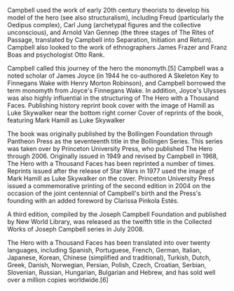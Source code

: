 Campbell used the work of early 20th century theorists to develop his model of the hero (see also structuralism), including Freud (particularly the Oedipus complex), Carl Jung (archetypal figures and the collective unconscious), and Arnold Van Gennep (the three stages of The Rites of Passage, translated by Campbell into Separation, Initiation and Return). Campbell also looked to the work of ethnographers James Frazer and Franz Boas and psychologist Otto Rank.

Campbell called this journey of the hero the monomyth.[5] Campbell was a noted scholar of James Joyce (in 1944 he co-authored A Skeleton Key to Finnegans Wake with Henry Morton Robinson), and Campbell borrowed the term monomyth from Joyce's Finnegans Wake. In addition, Joyce's Ulysses was also highly influential in the structuring of The Hero with a Thousand Faces.
Publishing history
reprint book cover with the image of Hamill as Luke Skywalker near the bottom right corner
Cover of reprints of the book, featuring Mark Hamill as Luke Skywalker

The book was originally published by the Bollingen Foundation through Pantheon Press as the seventeenth title in the Bollingen Series. This series was taken over by Princeton University Press, who published The Hero through 2006. Originally issued in 1949 and revised by Campbell in 1968, The Hero with a Thousand Faces has been reprinted a number of times. Reprints issued after the release of Star Wars in 1977 used the image of Mark Hamill as Luke Skywalker on the cover. Princeton University Press issued a commemorative printing of the second edition in 2004 on the occasion of the joint centennial of Campbell's birth and the Press's founding with an added foreword by Clarissa Pinkola Estés.

A third edition, compiled by the Joseph Campbell Foundation and published by New World Library, was released as the twelfth title in the Collected Works of Joseph Campbell series in July 2008.

The Hero with a Thousand Faces has been translated into over twenty languages, including Spanish, Portuguese, French, German, Italian, Japanese, Korean, Chinese (simplified and traditional), Turkish, Dutch, Greek, Danish, Norwegian, Persian, Polish, Czech, Croatian, Serbian, Slovenian, Russian, Hungarian, Bulgarian and Hebrew, and has sold well over a million copies worldwide.[6]
